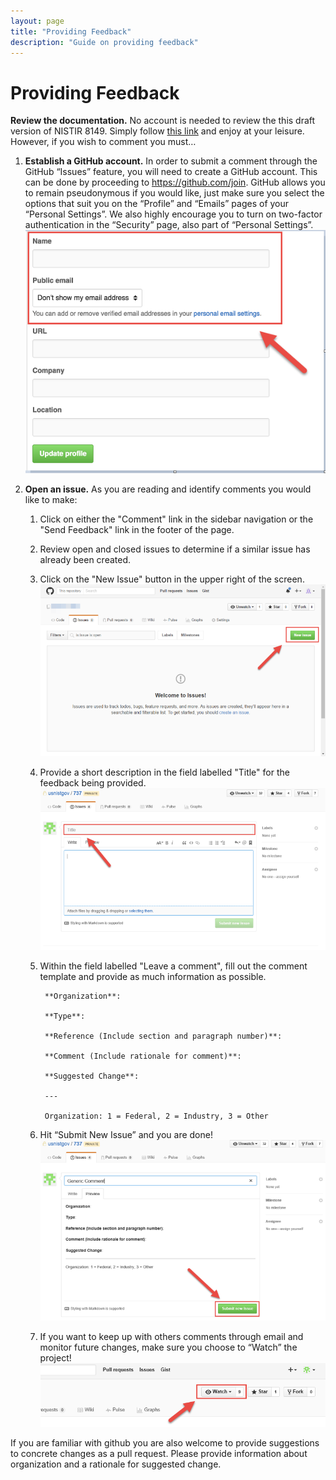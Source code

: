 ```yaml
---
layout: page
title: "Providing Feedback"
description: "Guide on providing feedback"
---
```


# Providing Feedback

**Review the documentation.** No account is needed to review the this draft version of NISTIR 8149. Simply follow [this link](https://github.com/usnistgov/NISTIR-8149) and enjoy at your leisure. However, if you wish to comment you must…

1. **Establish a GitHub account.** In order to submit a comment through the GitHub “Issues” feature, you will need to create a GitHub account. This can be done by proceeding to https://github.com/join. GitHub allows you to remain pseudonymous if you would like, just make sure you select the options that suit you on the “Profile” and “Emails” pages of your “Personal Settings”.  We also highly encourage you to turn on two-factor authentication in the “Security” page, also part of “Personal Settings”.  
  ![How to create account](assets/create_github_account.png)

2. **Open an issue.** As you are reading and identify comments you would like to make:

    1. Click on either the "Comment" link in the sidebar navigation or the "Send Feedback" link in the footer of the page.
    
    2. Review open and closed issues to determine if a similar issue has already been created.

    2. Click on the "New Issue" button in the upper right of the screen.  
    ![Create issue](assets/create_new_issue.png)

    4. Provide a short description in the field labelled "Title" for the feedback being provided.  
    ![Issue title](assets/issue_title.png)

    5. Within the field labelled "Leave a comment", fill out the comment template and provide as much information as possible.

            **Organization**:

            **Type**:
            
            **Reference (Include section and paragraph number)**:

            **Comment (Include rationale for comment)**:

            **Suggested Change**:

            ---

            Organization: 1 = Federal, 2 = Industry, 3 = Other

    6. Hit “Submit New Issue” and you are done!  
    ![Submit issue](assets/submit_new_issue.png)

    7. If you want to keep up with others comments through email and monitor future changes, make sure you choose to “Watch” the project!  
    ![Watch project](assets/watch_project.png)

If you are familiar with github you are also welcome to provide suggestions to concrete changes as a pull request. Please provide information about organization and a rationale for suggested change.
